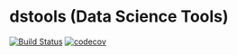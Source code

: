# dstools (Data Science Tools)
[![Build Status](https://app.travis-ci.com/juancsosap/dstools.svg?branch=master)](https://app.travis-ci.com/juancsosap/dstools)
[![codecov](https://codecov.io/gh/juancsosap/dstools/branch/master/graph/badge.svg?token=WUXKXHAUX0)](https://codecov.io/gh/juancsosap/dstools)
